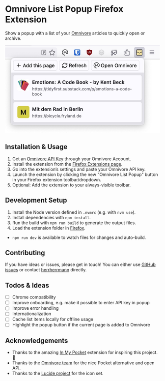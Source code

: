 # Omnivore List Popup Firefox Extension

Show a popup with a list of your [Omnivore](https://omnivore.app/) articles to quickly open or archive.

![Screenshot of the extension running in Firefox](docs/screenshot.jpg)

## Installation & Usage

1. Get an [Omnivore API Key](https://omnivore.app/settings/api) through your Omnivore Account.
2. Install the extension from the [Firefox Extensions page](https://addons.mozilla.org/firefox/addon/omnivore-list-popup/).
3. Go into the extension’s settings and paste your Omnivore API key.
4. Launch the extension by clicking the new "Omnivore List Popup" button in your Firefox extension toolbar/dropdown.
5. Optional: Add the extension to your always-visible toolbar.

## Development Setup

1. Install the Node version defined in `.nvmrc` (e.g. with `nvm use`).
2. Install dependencies with `npm install`.
3. Run the build with `npm run build` to generate the output files.
4. Load the extension folder in [Firefox](about:debugging#/runtime/this-firefox).

- `npm run dev` is available to watch files for changes and auto-build.

## Contributing

If you have ideas or issues, please get in touch! You can either use [GitHub issues](https://github.com/herrherrmann/omnivore-list-popup/issues) or contact [herrherrmann](https://github.com/herrherrmann/) directly.

## Todos & Ideas

- [ ] Chrome compatibility
- [ ] Improve onboarding, e.g. make it possible to enter API key in popup
- [ ] Improve error handling
- [ ] Internationalization
- [ ] Cache list items locally for offline usage
- [ ] Highlight the popup button if the current page is added to Omnivore

## Acknowledgements

- Thanks to the amazing [In My Pocket](https://inmypocketaddon.com/) extension for inspiring this project. 👏
- Thanks to the [Omnivore team](https://omnivore.app/) for the nice Pocket alternative and open API.
- Thanks to the [Lucide project](https://lucide.dev/) for the icon set.
